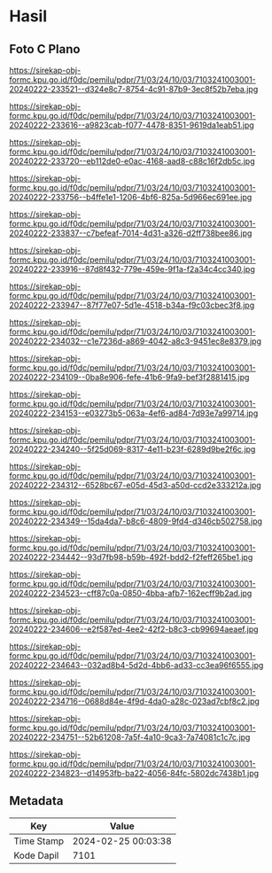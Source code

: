 # Hasil

## Foto C Plano

https://sirekap-obj-formc.kpu.go.id/f0dc/pemilu/pdpr/71/03/24/10/03/7103241003001-20240222-233521--d324e8c7-8754-4c91-87b9-3ec8f52b7eba.jpg

https://sirekap-obj-formc.kpu.go.id/f0dc/pemilu/pdpr/71/03/24/10/03/7103241003001-20240222-233616--a9823cab-f077-4478-8351-9619da1eab51.jpg

https://sirekap-obj-formc.kpu.go.id/f0dc/pemilu/pdpr/71/03/24/10/03/7103241003001-20240222-233720--eb112de0-e0ac-4168-aad8-c88c16f2db5c.jpg

https://sirekap-obj-formc.kpu.go.id/f0dc/pemilu/pdpr/71/03/24/10/03/7103241003001-20240222-233756--b4ffe1e1-1206-4bf6-825a-5d966ec691ee.jpg

https://sirekap-obj-formc.kpu.go.id/f0dc/pemilu/pdpr/71/03/24/10/03/7103241003001-20240222-233837--c7befeaf-7014-4d31-a326-d2ff738bee86.jpg

https://sirekap-obj-formc.kpu.go.id/f0dc/pemilu/pdpr/71/03/24/10/03/7103241003001-20240222-233916--87d8f432-779e-459e-9f1a-f2a34c4cc340.jpg

https://sirekap-obj-formc.kpu.go.id/f0dc/pemilu/pdpr/71/03/24/10/03/7103241003001-20240222-233947--87f77e07-5d1e-4518-b34a-f9c03cbec3f8.jpg

https://sirekap-obj-formc.kpu.go.id/f0dc/pemilu/pdpr/71/03/24/10/03/7103241003001-20240222-234032--c1e7236d-a869-4042-a8c3-9451ec8e8379.jpg

https://sirekap-obj-formc.kpu.go.id/f0dc/pemilu/pdpr/71/03/24/10/03/7103241003001-20240222-234109--0ba8e906-fefe-41b6-9fa9-bef3f2881415.jpg

https://sirekap-obj-formc.kpu.go.id/f0dc/pemilu/pdpr/71/03/24/10/03/7103241003001-20240222-234153--e03273b5-063a-4ef6-ad84-7d93e7a99714.jpg

https://sirekap-obj-formc.kpu.go.id/f0dc/pemilu/pdpr/71/03/24/10/03/7103241003001-20240222-234240--5f25d069-8317-4e11-b23f-6289d9be2f6c.jpg

https://sirekap-obj-formc.kpu.go.id/f0dc/pemilu/pdpr/71/03/24/10/03/7103241003001-20240222-234312--6528bc67-e05d-45d3-a50d-ccd2e333212a.jpg

https://sirekap-obj-formc.kpu.go.id/f0dc/pemilu/pdpr/71/03/24/10/03/7103241003001-20240222-234349--15da4da7-b8c6-4809-9fd4-d346cb502758.jpg

https://sirekap-obj-formc.kpu.go.id/f0dc/pemilu/pdpr/71/03/24/10/03/7103241003001-20240222-234442--93d7fb98-b59b-492f-bdd2-f2feff265be1.jpg

https://sirekap-obj-formc.kpu.go.id/f0dc/pemilu/pdpr/71/03/24/10/03/7103241003001-20240222-234523--cff87c0a-0850-4bba-afb7-162ecff9b2ad.jpg

https://sirekap-obj-formc.kpu.go.id/f0dc/pemilu/pdpr/71/03/24/10/03/7103241003001-20240222-234606--e2f587ed-4ee2-42f2-b8c3-cb99694aeaef.jpg

https://sirekap-obj-formc.kpu.go.id/f0dc/pemilu/pdpr/71/03/24/10/03/7103241003001-20240222-234643--032ad8b4-5d2d-4bb6-ad33-cc3ea96f6555.jpg

https://sirekap-obj-formc.kpu.go.id/f0dc/pemilu/pdpr/71/03/24/10/03/7103241003001-20240222-234716--0688d84e-4f9d-4da0-a28c-023ad7cbf8c2.jpg

https://sirekap-obj-formc.kpu.go.id/f0dc/pemilu/pdpr/71/03/24/10/03/7103241003001-20240222-234751--52b61208-7a5f-4a10-9ca3-7a74081c1c7c.jpg

https://sirekap-obj-formc.kpu.go.id/f0dc/pemilu/pdpr/71/03/24/10/03/7103241003001-20240222-234823--d14953fb-ba22-4056-84fc-5802dc7438b1.jpg


## Metadata

| Key        | Value               |
| ---------- | ------------------- |
| Time Stamp | 2024-02-25 00:03:38 |
| Kode Dapil | 7101                |



